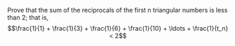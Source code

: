 Prove that the sum of the reciprocals of the first n triangular numbers is less than 2; that is,
$$\frac{1}{1} + \frac{1}{3} + \frac{1}{6} + \frac{1}{10} + \ldots + \frac{1}{t_n} < 2$$